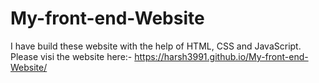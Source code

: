 # My-front-end-Website
I have build these website with the help of HTML, CSS and JavaScript.
Please visi the website here:- https://harsh3991.github.io/My-front-end-Website/
